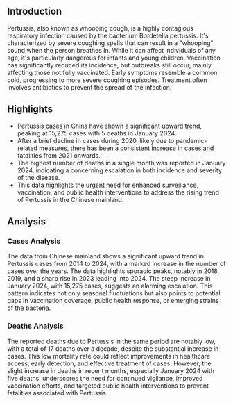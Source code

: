 ## Introduction

Pertussis, also known as whooping cough, is a highly contagious respiratory infection caused by the bacterium Bordetella pertussis. It's characterized by severe coughing spells that can result in a "whooping" sound when the person breathes in. While it can affect individuals of any age, it's particularly dangerous for infants and young children. Vaccination has significantly reduced its incidence, but outbreaks still occur, mainly affecting those not fully vaccinated. Early symptoms resemble a common cold, progressing to more severe coughing episodes. Treatment often involves antibiotics to prevent the spread of the infection.

## Highlights

- Pertussis cases in China have shown a significant upward trend, peaking at 15,275 cases with 5 deaths in January 2024. <br/>
- After a brief decline in cases during 2020, likely due to pandemic-related measures, there has been a consistent increase in cases and fatalities from 2021 onwards. <br/>
- The highest number of deaths in a single month was reported in January 2024, indicating a concerning escalation in both incidence and severity of the disease. <br/>
- This data highlights the urgent need for enhanced surveillance, vaccination, and public health interventions to address the rising trend of Pertussis in the Chinese mainland.

## Analysis

### Cases Analysis
The data from Chinese mainland shows a significant upward trend in Pertussis cases from 2014 to 2024, with a marked increase in the number of cases over the years. The data highlights sporadic peaks, notably in 2018, 2019, and a sharp rise in 2023 leading into 2024. The steep increase in January 2024, with 15,275 cases, suggests an alarming escalation. This pattern indicates not only seasonal fluctuations but also points to potential gaps in vaccination coverage, public health response, or emerging strains of the bacteria.

### Deaths Analysis
The reported deaths due to Pertussis in the same period are notably low, with a total of 17 deaths over a decade, despite the substantial increase in cases. This low mortality rate could reflect improvements in healthcare access, early detection, and effective treatment of cases. However, the slight increase in deaths in recent months, especially January 2024 with five deaths, underscores the need for continued vigilance, improved vaccination efforts, and targeted public health interventions to prevent fatalities associated with Pertussis.

